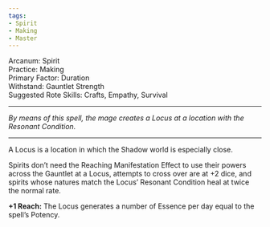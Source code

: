 ```yaml
---
tags:
- Spirit
- Making
- Master
---
```


Arcanum: Spirit\
Practice: Making\
Primary Factor: Duration\
Withstand: Gauntlet Strength\
Suggested Rote Skills: Crafts, Empathy, Survival

---

_By means of this spell, the mage creates a Locus at a location with the Resonant Condition._

---

A Locus is a location in which the Shadow world is especially close.

Spirits don’t need the Reaching Manifestation Effect to use their powers across the Gauntlet at a Locus, attempts to cross over are at +2 dice, and spirits whose natures match the Locus’ Resonant Condition heal at twice the normal rate.

**+1 Reach:** The Locus generates a number of Essence per day equal to the spell’s Potency.